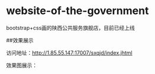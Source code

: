 # website-of-the-government
bootstrap+css画的陕西公共服务旗舰店，目前已经上线

##效果展示

访问地址：http://1.85.55.147:17007/sxqjd/index.jhtml

效果图展示：

